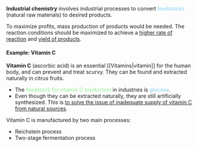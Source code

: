 **Industrial chemistry** involves industrial processes to convert <span style="color: skyblue">feedstocks</span> (natural raw materials) to desired products.

To maximize profits, mass production of products would be needed. The reaction conditions should be maximized to achieve a <u>higher rate of reaction</u> and <u>yield of products</u>.

#### Example: Vitamin C
**Vitamin C** (ascorbic acid) is an essential [[Vitamins|vitamin]] for the human body, and can prevent and treat scurvy. They can be found and extracted naturally in citrus fruits.
- The <span style="color: lightgreen">feedstock for vitamin C production</span> in industries is <span style="color: skyblue">glucose</span>.
- Even though they can be extracted naturally, they are still artificially synthesized. This is <u>to solve the issue of inadequate supply of vitamin C from natural sources</u>.

Vitamin C is manufactured by two main processes:
- Reichstein process
- Two-stage fermentation process

